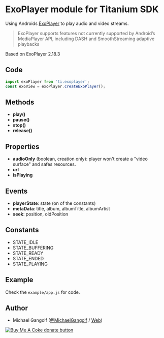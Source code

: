 # ExoPlayer module for Titanium SDK

Using Androids [ExoPlayer](https://exoplayer.dev/) to play audio and video streams.
> ExoPlayer supports features not currently supported by Android’s MediaPlayer API, including DASH and SmoothStreaming adaptive playbacks

Based on ExoPlayer 2.18.3

## Code

```js
import exoPlayer from 'ti.exoplayer';
const exoView = exoPlayer.createExoPlayer();
```

## Methods
* <b>play()</b>
* <b>pause()</b>
* <b>stop()</b>
* <b>release()</b>

## Properties
* <b>audioOnly</b> (boolean, creation only): player won't create a "video surface" and safes resources.
* <b>url</b>
* <b>isPlaying</b>

## Events
* <b>playerState</b>: state (on of the constants)
* <b>metaData</b>: title, album, albumTitle, albumArtist
* <b>seek</b>: position, oldPosition

## Constants

* STATE_IDLE
* STATE_BUFFERING
* STATE_READY
* STATE_ENDED
* STATE_PLAYING


## Example

Check the `example/app.js` for code.


## Author

- Michael Gangolf ([@MichaelGangolf](https://twitter.com/MichaelGangolf) / [Web](http://migaweb.de))

<span class="badge-buymeacoffee"><a href="https://www.buymeacoffee.com/miga" title="donate"><img src="https://img.shields.io/badge/buy%20me%20a%20coke-donate-orange.svg" alt="Buy Me A Coke donate button" /></a></span>
